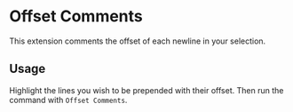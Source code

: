 # Offset Comments

This extension comments the offset of each newline in your selection.

## Usage

Highlight the lines you wish to be prepended with their offset. Then run the command with `Offset Comments`.